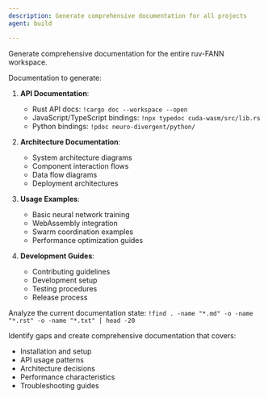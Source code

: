 ```yaml
---
description: Generate comprehensive documentation for all projects
agent: build

---
```


Generate comprehensive documentation for the entire ruv-FANN workspace.

Documentation to generate:

1. **API Documentation**:
   - Rust API docs: `!cargo doc --workspace --open`
   - JavaScript/TypeScript bindings: `!npx typedoc cuda-wasm/src/lib.rs`
   - Python bindings: `!pdoc neuro-divergent/python/`

2. **Architecture Documentation**:
   - System architecture diagrams
   - Component interaction flows
   - Data flow diagrams
   - Deployment architectures

3. **Usage Examples**:
   - Basic neural network training
   - WebAssembly integration
   - Swarm coordination examples
   - Performance optimization guides

4. **Development Guides**:
   - Contributing guidelines
   - Development setup
   - Testing procedures
   - Release process

Analyze the current documentation state:
`!find . -name "*.md" -o -name "*.rst" -o -name "*.txt" | head -20`

Identify gaps and create comprehensive documentation that covers:

- Installation and setup
- API usage patterns
- Architecture decisions
- Performance characteristics
- Troubleshooting guides
